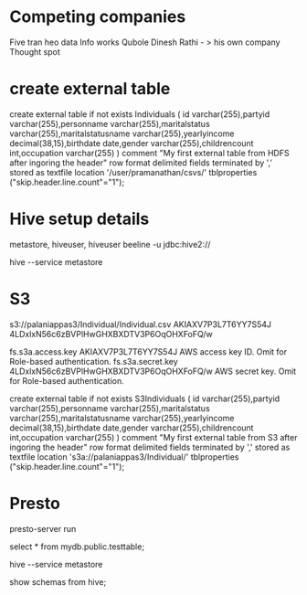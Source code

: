 # Competing companies
Five tran
heo data
Info works
Qubole
Dinesh Rathi - > his own company
Thought spot


# create external table
create external table if not exists Individuals (
id varchar(255),partyid varchar(255),personname varchar(255),maritalstatus varchar(255),maritalstatusname varchar(255),yearlyincome decimal(38,15),birthdate date,gender varchar(255),childrencount int,occupation varchar(255)
)
comment "My first external table from HDFS after ingoring the header"
row format delimited fields terminated by ','
stored as textfile
location '/user/pramanathan/csvs/'
tblproperties ("skip.header.line.count"="1");


# Hive setup details
metastore, hiveuser, hiveuser
beeline -u jdbc:hive2://

hive --service metastore

# S3
s3://palaniappas3/Individual/Individual.csv
AKIAXV7P3L7T6YY7S54J
4LDxlxN56c6zBVPlHwGHXBXDTV3P6OqOHXFoFQ/w

<property>
  <name>fs.s3a.access.key</name>
  <value>AKIAXV7P3L7T6YY7S54J</value>
  <description>AWS access key ID. Omit for Role-based authentication.</description>
</property>
<property>
  <name>fs.s3a.secret.key</name>
  <value>4LDxlxN56c6zBVPlHwGHXBXDTV3P6OqOHXFoFQ/w</value>
  <description>AWS secret key. Omit for Role-based authentication.</description>
</property>

create external table if not exists S3Individuals (
id varchar(255),partyid varchar(255),personname varchar(255),maritalstatus varchar(255),maritalstatusname varchar(255),yearlyincome decimal(38,15),birthdate date,gender varchar(255),childrencount int,occupation varchar(255)
)
comment "My first external table from S3 after ingoring the header"
row format delimited fields terminated by ','
stored as textfile
location 's3a://palaniappas3/Individual/'
tblproperties ("skip.header.line.count"="1");




# Presto

presto-server run

select * from mydb.public.testtable;

hive --service metastore

show schemas from hive;